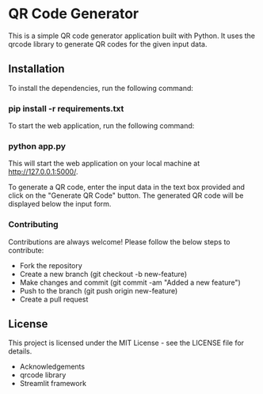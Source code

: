 # QR Code Generator
This is a simple QR code generator application built with Python. It uses the qrcode library to generate QR codes for the given input data.
## Installation
To install the dependencies, run the following command:
### pip install -r requirements.txt
To start the web application, run the following command:
### python app.py
This will start the web application on your local machine at http://127.0.0.1:5000/.

To generate a QR code, enter the input data in the text box provided and click on the "Generate QR Code" button. The generated QR code will be displayed below the input form.
 ### Contributing
 Contributions are always welcome! Please follow the below steps to contribute:

- Fork the repository
- Create a new branch (git checkout -b new-feature)
- Make changes and commit (git commit -am "Added a new feature")
- Push to the branch (git push origin new-feature)
- Create a pull request

## License
This project is licensed under the MIT License - see the LICENSE file for details.

- Acknowledgements
- qrcode library
- Streamlit framework
